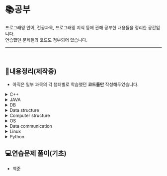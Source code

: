 # :books:공부   
  프로그래밍 언어, 전공과목, 프로그래밍 지식 등에 관해 공부한 내용들을 정리한 공간입니다.   
   연습했던 문제들의 코드도 첨부되어 있습니다.

--- 
<br>


## 📝내용정리(제작중)
+ 아직은 일부 과목의 각 챕터별로 학습했던 __코드들만__ 작성해두었습니다.
<details>
  <summary>C++</summary>   
    <ul>
    <li>OOP(미완)</li>
    <li>object(미완)</li>
    <li>inheritance(미완)</li>
    <li>polymorphism(미완)</li>
    <li>vector(미완)</li>
    <li><a href="c++/CodeEx/codeEx.md">전공책 연습코드모음</a></li>
      
</details>
<details>
  <summary>JAVA</summary>   
  <ul>
    <li>class(미완)</li>
    <li>collection(미완)</li>
    <li>api(미완)</li>
    <li>network(미완)</li>
  </ul>
</details>
<details>
  <summary>DB</summary>   
  <ul>
    <li>DBMS(미완)</li>
    <li>관계데이터 모델(미완)</li>
    <li>SQL(미완)</li>
    <li>관계대수(미완)</li>
    <li>ER모델(미완)</li>
    <li>물리적 설계(미완)</li>
    <li>정규화(미완)</li>
    <li>트랜잭션(미완)</li>
  </ul>
</details>
<details>
  <summary>Data structure</summary>   
  <ul>
    
  </ul>
</details>
<details>
  <summary>Computer structure</summary>   
  <ul>
    
  </ul>
</details>
<details>
  <summary>OS</summary>   
  <ul>
    
  </ul>
</details>
<details>
  <summary>Data communication</summary>   
  <ul>
    
  </ul>
</details>
<details>
  <summary>Linux</summary>   
  <ul>
    
  </ul>
</details>
<details>
  <summary>Python</summary>   
  <ul>
    
  </ul>
</details>

## 💻연습문제 풀이(기초)
+ 백준
